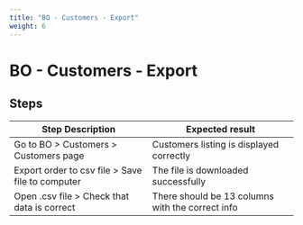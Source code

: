 ```yaml
---
title: "BO - Customers - Export"
weight: 6
---
```


# BO - Customers - Export
## Steps
| Step Description | Expected result |
| ----- | ----- |
| Go to BO > Customers > Customers page | Customers listing is displayed correctly |
| Export order to csv file > Save file to computer | The file is downloaded successfully |
| Open .csv file > Check that data is correct | There should be 13 columns with the correct info |
